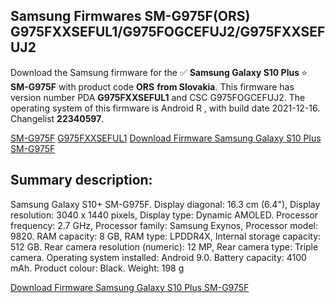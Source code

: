 <h2>Samsung Firmwares SM-G975F(ORS) G975FXXSEFUL1/G975FOGCEFUJ2/G975FXXSEFUJ2</h2>
Download the Samsung firmware for the ✅ <strong>Samsung Galaxy S10 Plus </strong> ⭐ <strong>SM-G975F</strong> with product code <strong>ORS</strong> <strong> from Slovakia</strong>. This firmware has version number PDA <strong>G975FXXSEFUL1</strong> and CSC G975FOGCEFUJ2. The operating system of this firmware is Android R , with build date 2021-12-16. Changelist <strong>22340597</strong>.


[SM-G975F](https://samfirm.shop/samsung/model/SM-G975F)
[G975FXXSEFUL1](https://samfirm.shop/samsung/pda/G975FXXSEFUL1)
[Download Firmware Samsung Galaxy S10 Plus SM-G975F](https://samfirm.shop/samsung/firmware/482873)
<h2>Summary description:</h2>
<p>Samsung Galaxy S10+ SM-G975F. Display diagonal: 16.3 cm (6.4"), Display resolution: 3040 x 1440 pixels, Display type: Dynamic AMOLED. Processor frequency: 2.7 GHz, Processor family: Samsung Exynos, Processor model: 9820. RAM capacity: 8 GB, RAM type: LPDDR4X, Internal storage capacity: 512 GB. Rear camera resolution (numeric): 12 MP, Rear camera type: Triple camera. Operating system installed: Android 9.0. Battery capacity: 4100 mAh. Product colour: Black. Weight: 198 g</p>


[Download Firmware Samsung Galaxy S10 Plus SM-G975F](https://samfirm.shop/samsung/firmware/482873)
